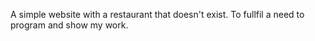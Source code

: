 A simple website with a restaurant that doesn't exist. To fullfil a need to program and show my work.